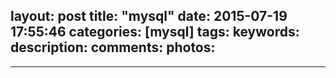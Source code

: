 layout: post
title: "mysql"
date: 2015-07-19 17:55:46
categories: [mysql]
tags:
keywords:
description:
comments:
photos:
-
---
